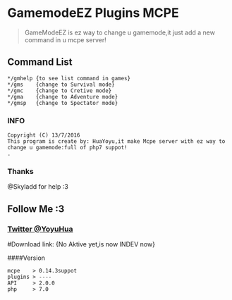 # GamemodeEZ Plugins MCPE
>GameModeEZ is ez way to change u gamemode,it just add a new command in u mcpe server!

##  **Command List**
```
*/gmhelp {to see list command in games}
*/gms    {change to Survival mode}
*/gmc    {change to Cretive mode}
*/gma    {change to Adventure mode}
*/gmsp   {change to Spectator mode}
```

### INFO
```
Copyright (C) 13/7/2016
This program is create by: HuaYoyu,it make Mcpe server with ez way to change u gamemode:full of php7 suppot!
.
```
### Thanks
@Skyladd for help :3

## Follow Me :3
### [Twitter @YoyuHua](https://twitter.com/YoyuHua)

#Download
link: {No Aktive yet,is now INDEV now}

####Version
```
mcpe    > 0.14.3suppot
plugins > ----
API     > 2.0.0
php     > 7.0
```
